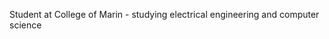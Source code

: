 Student at College of Marin - studying electrical engineering and computer science

<!---
kai-carlin/kai-carlin is a ✨ special ✨ repository because its `README.md` (this file) appears on your GitHub profile.
You can click the Preview link to take a look at your changes.
--->
